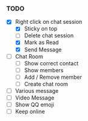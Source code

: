
### TODO
- [x] Right click on chat session
  - [x] Sticky on top
  - [ ] Delete chat session
  - [x] Mark as Read
  - [x] Send Message
- [ ] Chat Room
  - [ ] Show correct contact
  - [ ] Show members
  - [ ] Add / Remove member
  - [ ] Create chat room
- [ ] Various message
- [ ] Video Message
- [ ] Show QQ emoji
- [ ] Keep online
